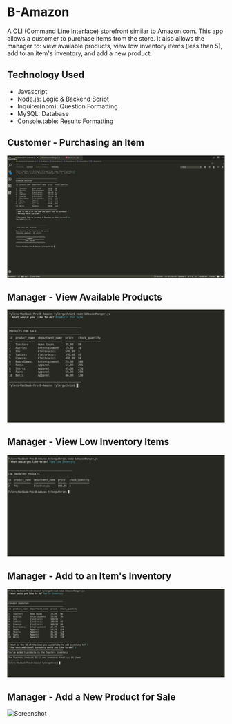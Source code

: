 # B-Amazon
A CLI (Command Line Interface) storefront similar to Amazon.com. This app allows a customer to purchase items from the store. It also allows the manager to: view available products, view low inventory items (less than 5), add to an item's inventory, and add a new product.   

Technology Used
-----
- Javascript
- Node.js: Logic & Backend Script
- Inquirer(npm): Question Formatting
- MySQL: Database
- Console.table: Results Formatting

Customer - Purchasing an Item
-----
![Screenshot](./images/bAmazonCustomer_img.png)

Manager - View Available Products
----- 
![Screenshot](./images/bAmazonManager_img_ProductsforSale.png)

Manager - View Low Inventory Items
----- 
![Screenshot](./images/bAmazonManager_img_ViewLowInventory.png)

Manager - Add to an Item's Inventory
----- 
![Screenshot](./images/bAmazonManager_img_AddtoInventory.png)

Manager - Add a New Product for Sale
----- 
![Screenshot](./images/bAmazonManager_img_AddNewProduct.png)

